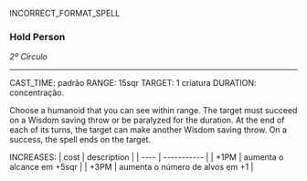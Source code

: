 INCORRECT_FORMAT_SPELL
### Hold Person
*2º Círculo*
___
CAST_TIME: padrão
RANGE: 15sqr
TARGET: 1 criatura
DURATION: concentração.

Choose a humanoid that you can see within range. The target must succeed on a Wisdom saving throw or be paralyzed for the duration. At the end of each of its turns, the target can make another Wisdom saving throw. On a success, the spell ends on the target.

INCREASES:
| cost | description |
| ---- | ----------- |
| +1PM | aumenta o alcance em +5sqr |
| +3PM | aumenta o número de alvos em +1 |
